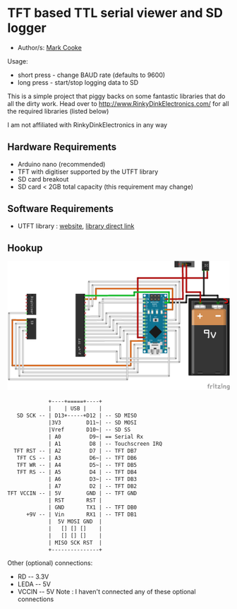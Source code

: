 # TFT based TTL serial viewer and SD logger
* Author/s: [Mark Cooke](https://www.github.com/micooke)

Usage:
* short press - change BAUD rate (defaults to 9600)
*  long press - start/stop logging data to SD

This is a simple project that piggy backs on some fantastic libraries that do all the dirty work.
Head over to http://www.RinkyDinkElectronics.com/ for all the required libraries (listed below)

I am not affiliated with RinkyDinkElectronics in any way

## Hardware Requirements
* Arduino nano (recommended)
* TFT with digitiser supported by the UTFT library
* SD card breakout
* SD card < 2GB total capacity (this requirement may change)

## Software Requirements
* UTFT library : [website](http://www.rinkydinkelectronics.com/library.php?id=51), [library direct link](http://www.rinkydinkelectronics.com/download.php?f=UTFT.zip)

## Hookup

![nano hookup](TFT_SerialLogger_bb.png?raw=true)

```
             +----+=====+----+
             |    | USB |    |
   SD SCK -- | D13+-----+D12 | -- SD MISO
             |3V3        D11~| -- SD MOSI
             |Vref       D10~| -- SD SS
             | A0         D9~| == Serial Rx
             | A1         D8 | -- Touchscreen IRQ
  TFT RST -- | A2         D7 | -- TFT DB7
   TFT CS -- | A3         D6~| -- TFT DB6
   TFT WR -- | A4         D5~| -- TFT DB5
   TFT RS -- | A5         D4 | -- TFT DB4
             | A6         D3~| -- TFT DB3
             | A7         D2 | -- TFT DB2
TFT VCCIN -- | 5V        GND | -- TFT GND
             | RST       RST |
             | GND       TX1 | -- TFT DB0
      +9V -- | Vin       RX1 | -- TFT DB1
             |  5V MOSI GND  |
             |   [] [] []    |
             |   [] [] []    |
             | MISO SCK RST  |
             +---------------+
```
Other (optional) connections:
* RD -- 3.3V
* LEDA -- 5V
* VCCIN -- 5V
Note : I haven't connected any of these optional connections
